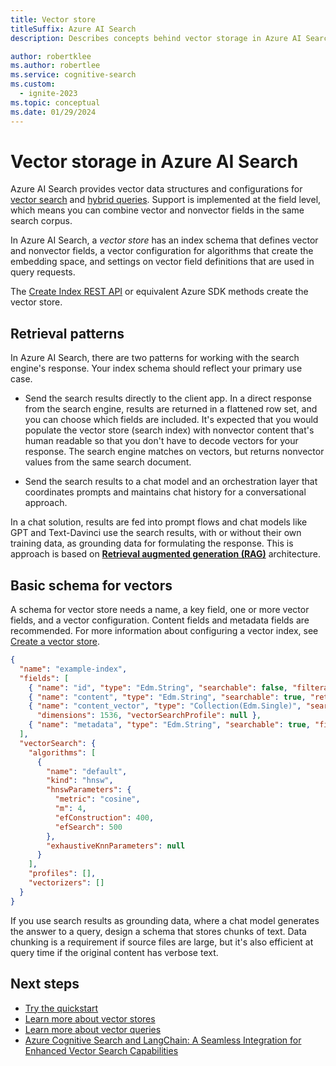 ```yaml
---
title: Vector store
titleSuffix: Azure AI Search
description: Describes concepts behind vector storage in Azure AI Search.

author: robertklee
ms.author: robertlee
ms.service: cognitive-search
ms.custom:
  - ignite-2023
ms.topic: conceptual
ms.date: 01/29/2024
---
```


# Vector storage in Azure AI Search

Azure AI Search provides vector data structures and configurations for [vector search](vector-search-overview.md) and [hybrid queries](hybrid-search-overview.md). Support is implemented at the field level, which means you can combine vector and nonvector fields in the same search corpus.

In Azure AI Search, a *vector store* has an index schema that defines vector and nonvector fields, a vector configuration for algorithms that create the embedding space, and settings on vector field definitions that are used in query requests.

The [Create Index REST API](/rest/api/searchservice/indexes/create-or-update) or equivalent Azure SDK methods create the vector store.

## Retrieval patterns

In Azure AI Search, there are two patterns for working with the search engine's response. Your index schema should reflect your primary use case.

+ Send the search results directly to the client app. In a direct response from the search engine, results are returned in a flattened row set, and you can choose which fields are included. It's expected that you would populate the vector store (search index) with nonvector content that's human readable so that you don't have to decode vectors for your response. The search engine matches on vectors, but returns nonvector values from the same search document.

+ Send the search results to a chat model and an orchestration layer that coordinates prompts and maintains chat history for a conversational approach.

In a chat solution, results are fed into prompt flows and chat models like GPT and Text-Davinci use the search results, with or without their own training data, as grounding data for formulating the response. This is approach is based on [**Retrieval augmented generation (RAG)**](retrieval-augmented-generation-overview.md) architecture.

## Basic schema for vectors

A schema for vector store needs a name, a key field, one or more vector fields, and a vector configuration. Content fields and metadata fields are recommended. For more information about configuring a vector index, see [Create a vector store](vector-search-how-to-create-index.md).

```json
{
  "name": "example-index",
  "fields": [
    { "name": "id", "type": "Edm.String", "searchable": false, "filterable": true, "retrievable": true, "key": true },
    { "name": "content", "type": "Edm.String", "searchable": true, "retrievable": true, "analyzer": null },
    { "name": "content_vector", "type": "Collection(Edm.Single)", "searchable": true, "filterable": false, "retrievable": true,
      "dimensions": 1536, "vectorSearchProfile": null },
    { "name": "metadata", "type": "Edm.String", "searchable": true, "filterable": false, "retrievable": true, "sortable": false, "facetable": false }
  ],
  "vectorSearch": {
    "algorithms": [
      {
        "name": "default",
        "kind": "hnsw",
        "hnswParameters": {
          "metric": "cosine",
          "m": 4,
          "efConstruction": 400,
          "efSearch": 500
        },
        "exhaustiveKnnParameters": null
      }
    ],
    "profiles": [],
    "vectorizers": []
  }
}
```

If you use search results as grounding data, where a chat model generates the answer to a query, design a schema that stores chunks of text. Data chunking is a requirement if source files are large, but it's also efficient at query time if the original content has verbose text. 


## Next steps

+ [Try the quickstart](search-get-started-vector.md)
+ [Learn more about vector stores](vector-search-how-to-create-index.md)
+ [Learn more about vector queries](vector-search-how-to-query.md)
+ [Azure Cognitive Search and LangChain: A Seamless Integration for Enhanced Vector Search Capabilities](https://techcommunity.microsoft.com/t5/azure-ai-services-blog/azure-cognitive-search-and-langchain-a-seamless-integration-for/ba-p/3901448)
